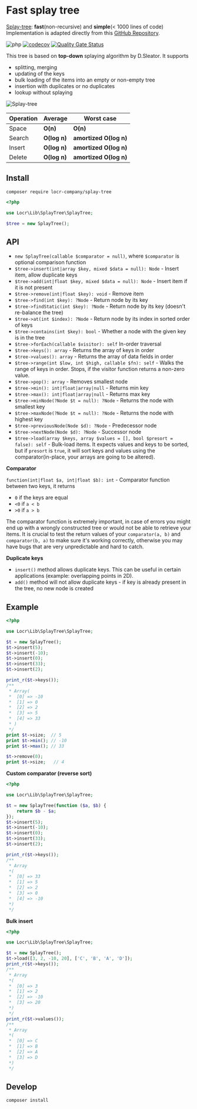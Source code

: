 # Fast splay tree

[Splay-tree](https://en.wikipedia.org/wiki/Splay_tree): **fast**(non-recursive) and **simple**(< 1000 lines of code)
Implementation is adapted directly from this [GitHub Repository](https://github.com/w8r/splay-tree/).

![php](https://img.shields.io/badge/php-%3E%3D%208.1-8892BF.svg)
[![codecov](https://codecov.io/gh/locr-company/php-splay-tree/branch/main/graph/badge.svg?token=KESLR0XLJJ)](https://codecov.io/gh/locr-company/php-splay-tree)
[![Quality Gate Status](https://sonarcloud.io/api/project_badges/measure?project=locr-company_php-splay-tree&metric=alert_status)](https://sonarcloud.io/summary/new_code?id=locr-company_php-splay-tree)


This tree is based on **top-down** splaying algorithm by D.Sleator. It supports
 - splitting, merging
 - updating of the keys
 - bulk loading of the items into an empty or non-empty tree
 - insertion with duplicates or no duplicates
 - lookup without splaying

![Splay-tree](https://i.stack.imgur.com/CNSAZ.png)

| Operation     | Average       | Worst case             |
| ------------- | ------------- | ---------------------- |
| Space         | **O(n)**      | **O(n)**               |
| Search        | **O(log n)**  | **amortized O(log n)** |
| Insert        | **O(log n)**  | **amortized O(log n)** |
| Delete        | **O(log n)**  | **amortized O(log n)** |


## Install

```shell
composer require locr-company/splay-tree
```

```php
<?php

use Locr\Lib\SplayTree\SplayTree;

$tree = new SplayTree();
```

## API

* `new SplayTree(callable $comparator = null)`, where `$comparator` is optional comparison function
* `$tree->insert(int|array $key, mixed $data = null): Node` - Insert item, allow duplicate keys
* `$tree->add(int|float $key, mixed $data = null): Node` - Insert item if it is not present
* `$tree->remove(int|float $key): void` - Remove item
* `$tree->find(int $key): ?Node` - Return node by its key
* `$tree->findStatic(int $key): ?Node` - Return node by its key (doesn't re-balance the tree)
* `$tree->at(int $index): ?Node` - Return node by its index in sorted order of keys
* `$tree->contains(int $key): bool` - Whether a node with the given key is in the tree
* `$tree->forEach(callable $visitor): self` In-order traversal
* `$tree->keys(): array` - Returns the array of keys in order
* `$tree->values(): array` - Returns the array of data fields in order
* `$tree->range(int $low, int $high, callable $fn): self` - Walks the range of keys in order. Stops, if the visitor function returns a non-zero value.
* `$tree->pop(): array` - Removes smallest node
* `$tree->min(): int|float|array|null` - Returns min key
* `$tree->max(): int|float|array|null` - Returns max key
* `$tree->minNode(?Node $t = null): ?Node` - Returns the node with smallest key
* `$tree->maxNode(?Node $t = null): ?Node` - Returns the node with highest key
* `$tree->previousNode(Node $d): ?Node` - Predecessor node
* `$tree->nextNode(Node $d): ?Node` - Successor node
* `$tree->load(array $keys, array $values = [], bool $presort = false): self` - Bulk-load items. It expects values and keys to be sorted, but if `presort` is `true`, it will sort keys and values using the comparator(in-place, your arrays are going to be altered).

**Comparator**

`function(int|float $a, int|float $b): int` - Comparator function between two keys, it returns
 * `0` if the keys are equal
 * `<0` if `a < b`
 * `>0` if `a > b`

 The comparator function is extremely important, in case of errors you might end
 up with a wrongly constructed tree or would not be able to retrieve your items.
 It is crucial to test the return values of your `comparator(a, b)` and `comparator(b, a)`
 to make sure it's working correctly, otherwise you may have bugs that are very
 unpredictable and hard to catch.

 **Duplicate keys**

* `insert()` method allows duplicate keys. This can be useful in certain applications (example: overlapping
 points in 2D).
* `add()` method will not allow duplicate keys - if key is already present in the tree, no new node is created

## Example

```php
<?php

use Locr\Lib\SplayTree\SplayTree;

$t = new SplayTree();
$t->insert(5);
$t->insert(-10);
$t->insert(0);
$t->insert(33);
$t->insert(2);

print_r($t->keys());
/**
 * Array(
 *  [0] => -10  
 *  [1] => 0  
 *  [2] => 2  
 *  [3] => 5  
 *  [4] => 33
 * )
 */
print $t->size;  // 5
print $t->min(); // -10
print $t->max(); // 33

$t->remove(0);
print $t->size;   // 4
```

**Custom comparator (reverse sort)**

```php
<?php

use Locr\Lib\SplayTree\SplayTree;

$t = new SplayTree(function ($a, $b) {
    return $b - $a;
});
$t->insert(5);
$t->insert(-10);
$t->insert(0);
$t->insert(33);
$t->insert(2);

print_r($t->keys());
/**
 * Array
 *(
 *  [0] => 33
 *  [1] => 5
 *  [2] => 2
 *  [3] => 0
 *  [4] => -10
 *)
 */
```

**Bulk insert**

```php
<?php

use Locr\Lib\SplayTree\SplayTree;

$t = new SplayTree();
$t->load([3, 2, -10, 20], ['C', 'B', 'A', 'D']);
print_r($t->keys());
/**
 * Array
 *(
 *  [0] => 3
 *  [1] => 2
 *  [2] => -10
 *  [3] => 20
 *)
 */
print_r($t->values());
/**
 * Array
 *(
 *  [0] => C
 *  [1] => B
 *  [2] => A
 *  [3] => D
 *)
 */
```

## Develop

```shell
composer install
```
